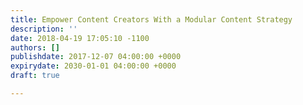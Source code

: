 ```yaml
---
title: Empower Content Creators With a Modular Content Strategy
description: ''
date: 2018-04-19 17:05:10 -1100
authors: []
publishdate: 2017-12-07 04:00:00 +0000
expirydate: 2030-01-01 04:00:00 +0000
draft: true

---
```

